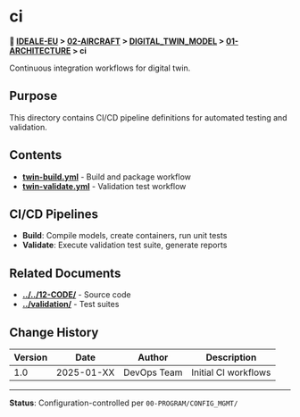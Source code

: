 # ci

**📍 [IDEALE-EU](../../../../) > [02-AIRCRAFT](../../../) > [DIGITAL_TWIN_MODEL](../../) > [01-ARCHITECTURE](../) > ci**

Continuous integration workflows for digital twin.

## Purpose

This directory contains CI/CD pipeline definitions for automated testing and validation.

## Contents

- **[twin-build.yml](twin-build.yml)** - Build and package workflow
- **[twin-validate.yml](twin-validate.yml)** - Validation test workflow

## CI/CD Pipelines

- **Build**: Compile models, create containers, run unit tests
- **Validate**: Execute validation test suite, generate reports

## Related Documents

- **[../../12-CODE/](../../12-CODE/)** - Source code
- **[../validation/](../validation/)** - Test suites

## Change History

| Version | Date | Author | Description |
|---------|------|--------|-------------|
| 1.0 | 2025-01-XX | DevOps Team | Initial CI workflows |

---

**Status**: Configuration-controlled per `00-PROGRAM/CONFIG_MGMT/`
